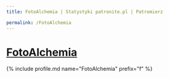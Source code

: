 ```yaml
---
title: FotoAlchemia | Statystyki patronite.pl | Patromierz

permalink: /FotoAlchemia
---
```


# [FotoAlchemia](https://patronite.pl/FotoAlchemia)

{% include profile.md name="FotoAlchemia" prefix="f" %}
